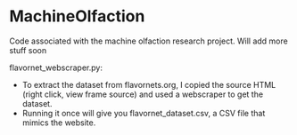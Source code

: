 # MachineOlfaction
Code associated with the machine olfaction research project. Will add more stuff soon


flavornet_webscraper.py:

* To extract the dataset from flavornets.org, I copied the source HTML (right click, view frame source) and used a webscraper to get the dataset.
* Running it once will give you flavornet_dataset.csv, a CSV file that mimics the website.